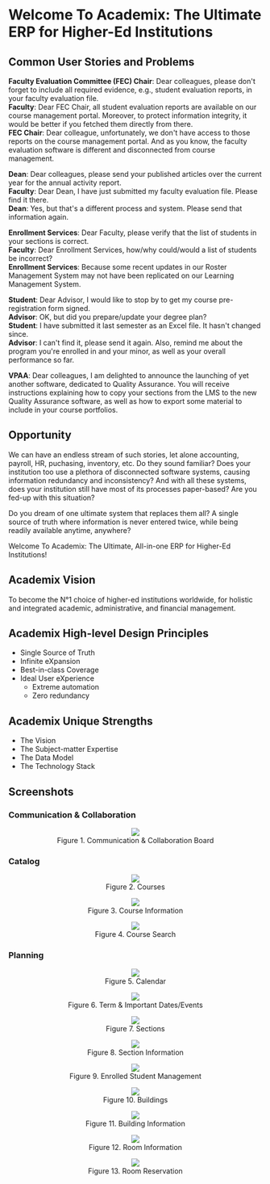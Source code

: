 # Welcome To Academix: The Ultimate ERP for Higher-Ed Institutions
## Common User Stories and Problems
**Faculty Evaluation Committee (FEC) Chair**: Dear colleagues, please don't forget to include all required evidence, e.g., student evaluation reports, in your faculty evaluation file.<br/>
**Faculty**: Dear FEC Chair, all student evaluation reports are available on our course management portal. Moreover, to protect information integrity, it would be better if you fetched them directly from there.<br/>
**FEC Chair**: Dear colleague, unfortunately, we don't have access to those reports on the course management portal. And as you know, the faculty evaluation software is different and disconnected from course management.

**Dean**: Dear colleagues, please send your published articles over the current year for the annual activity report.<br/>
**Faculty**: Dear Dean, I have just submitted my faculty evaluation file. Please find it there.<br/>
**Dean**: Yes, but that's a different process and system. Please send that information again.

**Enrollment Services**: Dear Faculty, please verify that the list of students in your sections is correct.<br/>
**Faculty**: Dear Enrollment Services, how/why could/would a list of students be incorrect?<br/>
**Enrollment Services**: Because some recent updates in our Roster Management System may not have been replicated on our Learning Management System.

**Student**: Dear Advisor, I would like to stop by to get my course pre-registration form signed.<br/>
**Advisor**: OK, but did you prepare/update your degree plan?<br/>
**Student**: I have submitted it last semester as an Excel file. It hasn't changed since.<br/>
**Advisor**: I can't find it, please send it again. Also, remind me about the program you're enrolled in and your minor, as well as your overall performance so far.

**VPAA**: Dear colleagues, I am delighted to announce the launching of yet another software, dedicated to Quality Assurance. You will receive instructions explaining how to copy your sections from the LMS to the new Quality Assurance software, as well as how to export some material to include in your course portfolios.

## Opportunity
We can have an endless stream of such stories, let alone accounting, payroll, HR, puchasing, inventory, etc. Do they sound familiar? Does your institution too use a plethora of disconnected software systems, causing information redundancy and inconsistency? And with all these systems, does your institution still have most of its processes paper-based? Are you fed-up with this situation?

Do you dream of one ultimate system that replaces them all? A single source of truth where information is never entered twice, while being readily available anytime, anywhere?

Welcome To Academix: The Ultimate, All-in-one ERP for Higher-Ed Institutions!

## Academix Vision
To become the N°1 choice of higher-ed institutions worldwide, for holistic and integrated academic, administrative, and financial management.

## Academix High-level Design Principles
- Single Source of Truth
- Infinite eXpansion
- Best-in-class Coverage
- Ideal User eXperience
  - Extreme automation
  - Zero redundancy

## Academix Unique Strengths
- The Vision
- The Subject-matter Expertise
- The Data Model
- The Technology Stack

## Screenshots
### Communication & Collaboration
<p align="center"><img src="ixyaui/static/snapshots/board.png"><br/>Figure 1. Communication & Collaboration Board</p>

### Catalog
<p align="center"><img src="ixyaui/static/snapshots/catalog/courses.png"><br/>Figure 2. Courses</p>
<p align="center"><img src="ixyaui/static/snapshots/catalog/course.png"><br/>Figure 3. Course Information</p>
<p align="center"><img src="ixyaui/static/snapshots/catalog/course-search.png"><br/>Figure 4. Course Search</p>

### Planning
<p align="center"><img src="ixyaui/static/snapshots/planning/calendar.png"><br/>Figure 5. Calendar</p>
<p align="center"><img src="ixyaui/static/snapshots/planning/calendar.png"><br/>Figure 6. Term & Important Dates/Events</p>
<p align="center"><img src="ixyaui/static/snapshots/planning/sections.png"><br/>Figure 7. Sections</p>
<p align="center"><img src="ixyaui/static/snapshots/planning/section.png"><br/>Figure 8. Section Information</p>
<p align="center"><img src="ixyaui/static/snapshots/planning/enrollment.png"><br/>Figure 9. Enrolled Student Management</p>
<p align="center"><img src="ixyaui/static/snapshots/planning/buildings.png"><br/>Figure 10. Buildings</p>
<p align="center"><img src="ixyaui/static/snapshots/planning/building.png"><br/>Figure 11. Building Information</p>
<p align="center"><img src="ixyaui/static/snapshots/planning/room.png"><br/>Figure 12. Room Information</p>
<p align="center"><img src="ixyaui/static/snapshots/planning/reservation.png"><br/>Figure 13. Room Reservation</p>